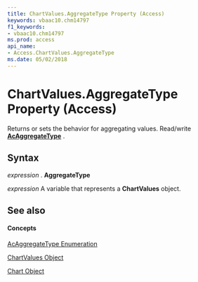```yaml
---
title: ChartValues.AggregateType Property (Access)
keywords: vbaac10.chm14797
f1_keywords:
- vbaac10.chm14797
ms.prod: access
api_name:
- Access.ChartValues.AggregateType
ms.date: 05/02/2018
---
```



# ChartValues.AggregateType Property (Access)

Returns or sets the behavior for aggregating values. Read/write **[AcAggregateType](acaggregatetype-enumeration-access.md)** .


## Syntax

 _expression_ . **AggregateType**

 _expression_ A variable that represents a **ChartValues** object.


## See also


#### Concepts


[AcAggregateType Enumeration](acaggregatetype-enumeration-access.md)

[ChartValues Object](chartvalues-object-access.md)

[Chart Object](chart-object-access.md)